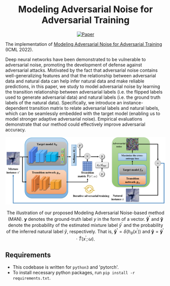 <div align="center">  

# Modeling Adversarial Noise for Adversarial Training
[![Paper](https://img.shields.io/badge/paper-ICML-green)](https://proceedings.mlr.press/v162/zhou22k/zhou22k.pdf)

</div>

The implementation of [Modeling Adversarial Noise for Adversarial Training](https://proceedings.mlr.press/v162/zhou22k/zhou22k.pdf) (ICML 2022).

Deep neural networks have been demonstrated to be vulnerable to adversarial noise, promoting the development of defense against adversarial attacks. Motivated by the fact that adversarial noise contains well-generalizing features and that the relationship between adversarial data and natural data can help infer natural data and make reliable predictions, in this paper, we study to model adversarial noise by learning the transition relationship between adversarial labels (i.e. the flipped labels used to generate adversarial data) and natural labels (i.e. the ground truth labels of the natural data). Specifically, we introduce an instance-dependent transition matrix to relate adversarial labels and natural labels, which can be seamlessly embedded with the target model (enabling us to model stronger adaptive adversarial noise). Empirical evaluations demonstrate that our method could effectively improve adversarial accuracy.


<p float="left" align="center">
<img src="arch.png" width="800" /> 
<figcaption align="center">

The illustration of our proposed Modeling Adversarial Noise-based method (MAN). $\boldsymbol{y}$ denotes the ground-truth label $y$ in the form of a vector. $\boldsymbol{\hat{y}^{\prime}}$ and $\boldsymbol{\hat{y}}$ denote the probability of the estimated mixture label $\hat{y}^{\prime}$ and the probability of the inferred natural label $\hat{y}$, respectively. That is, $\boldsymbol{\hat{y}^{\prime}}=\delta(h_{\theta}(x^{\prime}))$ and $\boldsymbol{\hat{y}}=\boldsymbol{\hat{y}^{\prime}} \cdot \widehat{T}(x^{\prime};\omega)$. 
</figcaption>
</p>


## Requirements
- This codebase is written for `python3` and 'pytorch'.
- To install necessary python packages, run `pip install -r requirements.txt`.
